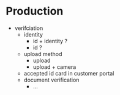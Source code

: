 # Production

- verifciation 
  - identity
    - id + identity ? 
    - id ?
  - upload method 
    - upload 
    - upload + camera
  - accepted id card in customer portal 
  - document verification 
    - ...